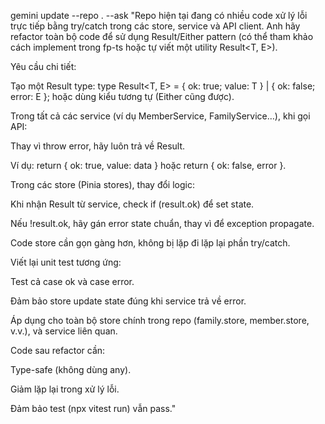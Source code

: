gemini update --repo . --ask "Repo hiện tại đang có nhiều code xử lý lỗi trực tiếp bằng try/catch trong các store, service và API client. Anh hãy refactor toàn bộ code để sử dụng Result/Either pattern (có thể tham khảo cách implement trong fp-ts hoặc tự viết một utility Result<T, E>).

Yêu cầu chi tiết:

Tạo một Result type:
type Result<T, E> = { ok: true; value: T } | { ok: false; error: E };
hoặc dùng kiểu tương tự (Either cũng được).

Trong tất cả các service (ví dụ MemberService, FamilyService…), khi gọi API:

Thay vì throw error, hãy luôn trả về Result.

Ví dụ: return { ok: true, value: data } hoặc return { ok: false, error }.

Trong các store (Pinia stores), thay đổi logic:

Khi nhận Result từ service, check if (result.ok) để set state.

Nếu !result.ok, hãy gán error state chuẩn, thay vì để exception propagate.

Code store cần gọn gàng hơn, không bị lặp đi lặp lại phần try/catch.

Viết lại unit test tương ứng:

Test cả case ok và case error.

Đảm bảo store update state đúng khi service trả về error.

Áp dụng cho toàn bộ store chính trong repo (family.store, member.store, v.v.), và service liên quan.

Code sau refactor cần:

Type-safe (không dùng any).

Giảm lặp lại trong xử lý lỗi.

Đảm bảo test (npx vitest run) vẫn pass."